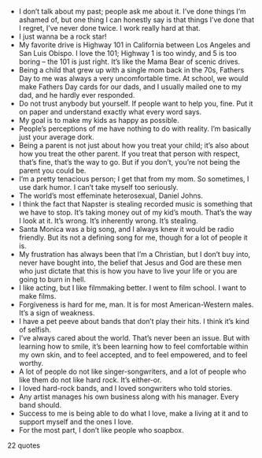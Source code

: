  - I don’t talk about my past; people ask me about it. I’ve done things I’m ashamed of, but one thing I can honestly say is that things I’ve done that I regret, I’ve never done twice. I work really hard at that.
 - I just wanna be a rock star!
 - My favorite drive is Highway 101 in California between Los Angeles and San Luis Obispo. I love the 101; Highway 1 is too windy, and 5 is too boring – the 101 is just right. It’s like the Mama Bear of scenic drives.
 - Being a child that grew up with a single mom back in the 70s, Fathers Day to me was always a very uncomfortable time. At school, we would make Fathers Day cards for our dads, and I usually mailed one to my dad, and he hardly ever responded.
 - Do not trust anybody but yourself. If people want to help you, fine. Put it on paper and understand exactly what every word says.
 - My goal is to make my kids as happy as possible.
 - People’s perceptions of me have nothing to do with reality. I’m basically just your average dork.
 - Being a parent is not just about how you treat your child; it’s also about how you treat the other parent. If you treat that person with respect, that’s fine, that’s the way to go. But if you don’t, you’re not being the parent you could be.
 - I’m a pretty tenacious person; I get that from my mom. So sometimes, I use dark humor. I can’t take myself too seriously.
 - The world’s most effeminate heterosexual, Daniel Johns.
 - I think the fact that Napster is stealing recorded music is something that we have to stop. It’s taking money out of my kid’s mouth. That’s the way I look at it. It’s wrong. It’s inherently wrong. It’s stealing.
 - Santa Monica was a big song, and I always knew it would be radio friendly. But its not a defining song for me, though for a lot of people it is.
 - My frustration has always been that I’m a Christian, but I don’t buy into, never have bought into, the belief that Jesus and God are these men who just dictate that this is how you have to live your life or you are going to burn in hell.
 - I like acting, but I like filmmaking better. I went to film school. I want to make films.
 - Forgiveness is hard for me, man. It is for most American-Western males. It’s a sign of weakness.
 - I have a pet peeve about bands that don’t play their hits. I think it’s kind of selfish.
 - I’ve always cared about the world. That’s never been an issue. But with learning how to smile, it’s been learning how to feel comfortable within my own skin, and to feel accepted, and to feel empowered, and to feel worthy.
 - A lot of people do not like singer-songwriters, and a lot of people who like them do not like hard rock. It’s either-or.
 - I loved hard-rock bands, and I loved songwriters who told stories.
 - Any artist manages his own business along with his manager. Every band should.
 - Success to me is being able to do what I love, make a living at it and to support myself and the ones I love.
 - For the most part, I don’t like people who soapbox.

22 quotes